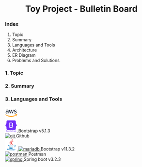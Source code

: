 <h1 align="center">Toy Project - Bulletin Board</h1>
<h3 align="left"></h3>

<h3 align="left">Index</h3>
<p align="left">
  <ol>
    <li>Topic</li>
    <li>Summary</li>
    <li>Languages and Tools</li>
    <li>Architecture</li>
    <li>ER Diagram</li>
    <li>Problems and Solutions</li>
  </ol>
</p>

<h3 align="left">1. Topic</h3>


<h3 align="left">2. Summary</h3>

<h3 align="left">3. Languages and Tools</h3>
<p align="left">
  <a href="https://aws.amazon.com" target="_blank" rel="noreferrer"> <img src="https://raw.githubusercontent.com/devicons/devicon/master/icons/amazonwebservices/amazonwebservices-original-wordmark.svg" alt="aws" width="40" height="40"/> </a> <br/>
  <a href="https://getbootstrap.com" target="_blank" rel="noreferrer"> <img src="https://raw.githubusercontent.com/devicons/devicon/master/icons/bootstrap/bootstrap-plain-wordmark.svg" alt="bootstrap" width="40" height="40"/> </a> <span>Bootstrap v5.1.3</span><br/>
  <a href="https://git-scm.com/" target="_blank" rel="noreferrer"> <img src="https://www.vectorlogo.zone/logos/git-scm/git-scm-icon.svg" alt="git" width="40" height="40"/> </a> <span>Github</span><br/>
  <a href="https://www.java.com" target="_blank" rel="noreferrer"> <img src="https://raw.githubusercontent.com/devicons/devicon/master/icons/java/java-original.svg" alt="java" width="40" height="40"/> </a> 
  <a href="https://mariadb.org/" target="_blank" rel="noreferrer"> <img src="https://www.vectorlogo.zone/logos/mariadb/mariadb-icon.svg" alt="mariadb" width="40" height="40"/> </a> <span>Bootstrap v11.3.2</span><br/>
  <a href="https://postman.com" target="_blank" rel="noreferrer"> <img src="https://www.vectorlogo.zone/logos/getpostman/getpostman-icon.svg" alt="postman" width="40" height="40"/> </a> <span>Postman</span><br/>
  <a href="https://spring.io/" target="_blank" rel="noreferrer"> <img src="https://www.vectorlogo.zone/logos/springio/springio-icon.svg" alt="spring" width="40" height="40"/> </a> <span>Spring boot v3.2.3</span><br/>
</p>
